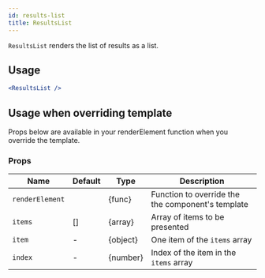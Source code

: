 ```yaml
---
id: results-list
title: ResultsList
---
```


`ResultsList` renders the list of results as a list.

## Usage

```jsx
<ResultsList />
```

## Usage when overriding template

Props below are available in your renderElement function when you override the template.

### Props

| Name              | Default       | Type      | Description             |
| ------------------|---------------| ----------|-------------|
| ``renderElement`` |               | {func}    | Function to override the the component's template |
| ``items``         | []            | {array}   | Array of items to be presented |
| ``item``          |  -            | {object}   | One item of the `items` array |
| ``index``         |  -            | {number}   | Index of the item in the `items` array |
